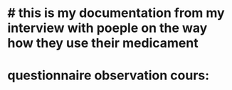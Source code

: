 # # this is my documentation from my interview with poeple on the way how they use their medicament
# questionnaire observation cours:
